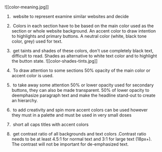 ![[color-meaning.jpg]]

1.  website to represent examine similar websites and decide

2.  Colors in each section have to be based on the main color used as the section or whole website background. An accent color to draw intention to highlights and primary buttons. A neutral color (white, black tone color, grey) used for text.

3.  get taints and shades of these colors, don't use completely black text, difficult to read. Shades as alternative to white text color and to highlight the button state.
![[color-shades-tints.jpg]]

4.  To draw attention to some sections 50% opacity of the main color or accent color is used.

5.  to take away some attention 50% or lower opacity used for secondary buttons, they can also be made transparent. 50% of lower opacity to deemphasize paragraph text and make the headline stand-out to create an hierarchy.

6.  to add creativity and spin more accent colors can be used however they must in a palette and must be used in very small doses

7.  short all caps titles with accent colors

8.  get contrast ratio of all backgrounds and text colors .Contrast ratio needs to be at least 4.5:1 for normal text and 3:1 for large text (18px+). The contrast will not be important for de-emphasized text.